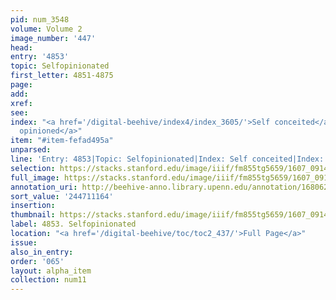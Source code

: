 ```yaml
---
pid: num_3548
volume: Volume 2
image_number: '447'
head:
entry: '4853'
topic: Selfopinionated
first_letter: 4851-4875
page:
add:
xref:
see:
index: "<a href='/digital-beehive/index4/index_3605/'>Self conceited</a>|<a href='/digital-beehive/index4/index_3623/'>Self
  opinioned</a>"
item: "#item-fefad495a"
unparsed:
line: 'Entry: 4853|Topic: Selfopinionated|Index: Self conceited|Index: Self opinioned|#item-fefad495a'
selection: https://stacks.stanford.edu/image/iiif/fm855tg5659/1607_0914/544,1164,2905,316/full/0/default.jpg
full_image: https://stacks.stanford.edu/image/iiif/fm855tg5659/1607_0914/full/full/0/default.jpg
annotation_uri: http://beehive-anno.library.upenn.edu/annotation/1680621089894
sort_value: '244711164'
insertion:
thumbnail: https://stacks.stanford.edu/image/iiif/fm855tg5659/1607_0914/544,1164,600,180/250,/0/default.jpg
label: 4853. Selfopinionated
location: "<a href='/digital-beehive/toc/toc2_437/'>Full Page</a>"
issue:
also_in_entry:
order: '065'
layout: alpha_item
collection: num11
---
```

